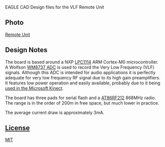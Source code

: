 EAGLE CAD Design files for the VLF Remote Unit

## Photo

[Remote Unit](Remote-Hardware.JPG)

## Design Notes

The board is based around a NXP
[LPC1114](http://www.nxp.com/documents/data_sheet/LPC111X.pdf) ARM
Cortex-M0 microcontroller. A Wolfson
[WM8737 ADC](http://www.wolfsonmicro.com/documents/uploads/data_sheets/en/WM8737.pdf)
is used to record the Very Low Frequency (VLF) signals. Although this
ADC is intended for audio applications it is perfectly adequate for
very low frequency RF signal due to its high gain preamplifiers. It
features low power operation and easily available, probably due to it
being
[used in the Microsoft Kinect](http://techon.nikkeibp.co.jp/english/NEWS_EN/20101205/187927/).

The board has three pads for serial flash and a
[AT86RF212](http://www.atmel.com/images/doc8168.pdf) 868MHz radio. The
range is in the order of 200m in free space, but much lower in practice.

The average current draw is approximately 3mA.

## [License](LICENSE.md)

[MIT](http://opensource.org/licenses/MIT)

